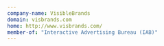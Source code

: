 ```yaml
---
company-name: VisibleBrands
domain: visbrands.com
home: http://www.visbrands.com/
member-of: "Interactive Advertising Bureau (IAB)"
---
```




